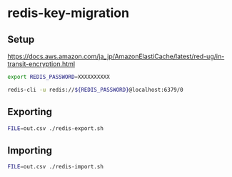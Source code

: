 # redis-key-migration

## Setup

https://docs.aws.amazon.com/ja_jp/AmazonElastiCache/latest/red-ug/in-transit-encryption.html<Paste>

```bash
export REDIS_PASSWORD=XXXXXXXXXX
```

```bash
redis-cli -u redis://${REDIS_PASSWORD}@localhost:6379/0
```

## Exporting

```bash
FILE=out.csv ./redis-export.sh
```

## Importing

```bash
FILE=out.csv ./redis-import.sh
```
